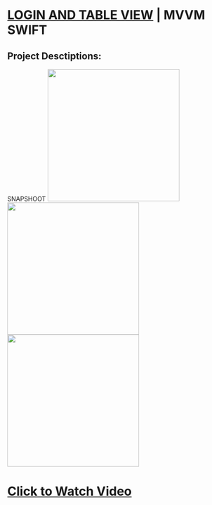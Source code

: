 # [LOGIN AND TABLE VIEW](https://www.aks.software/) | MVVM SWIFT

## Project Desctiptions: 

SNAPSHOOT
<img src="https://user-images.githubusercontent.com/42860041/179953249-b1a9f53b-c2ca-44e9-8c90-2db5c4a3358f.PNG" width="300"><img src="https://user-images.githubusercontent.com/42860041/179950581-7c7b5106-cd56-4e77-b1c0-a20d24341a0d.PNG" width="300"><img src="https://user-images.githubusercontent.com/42860041/179950603-1dfa3080-6c60-474e-80d9-4c0b6fc49221.PNG" width="300">

# [Click to Watch Video](https://user-images.githubusercontent.com/42860041/179952002-67847144-c083-4c71-b86c-6872205aa1e6.mp4)


